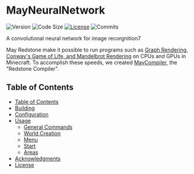 # MayNeuralNetwork


![Version](https://img.shields.io/github/manifest-json/v/maystudios/MayNeuralNetwork?color=criti) ![Code Size](https://img.shields.io/github/languages/code-size/maystudios/MayNeuralNetwork?color=blue) [![License](https://img.shields.io/github/license/maystudios/MayNeuralNetwork?color=orange)](https://www.apache.org/licenses/LICENSE-2.0) ![Commits](https://img.shields.io/github/commit-activity/m/maystudios/MayNeuralNetwork?color=blue) 

A convolutional neural network for image recorgnition7

May Redstone make it possible to run programs such as [Graph Rendering, Conway's Game of Life, and Mandelbrot Rendering](https://www.youtube.com/watch?v=FDiapbD0Xfg) on CPUs and GPUs in Minecraft. To accomplish these speeds, we created [MayCompiler](docs/Compiler/Redstone/MayCompiler.md), the "Redstone Compiler".

## Table of Contents

- [Table of Contents](#table-of-contents)
- [Building](#building)
- [Configuration](#configuration)
- [Usage](#usage)
   - [General Commands](#general-commands)
   - [World Creation](#world-creation)
   - [Menu](#menu)
   - [Start](#start)
   - [Areas](#areas)
- [Acknowledgments](#acknowledgments)
- [License](#license)
